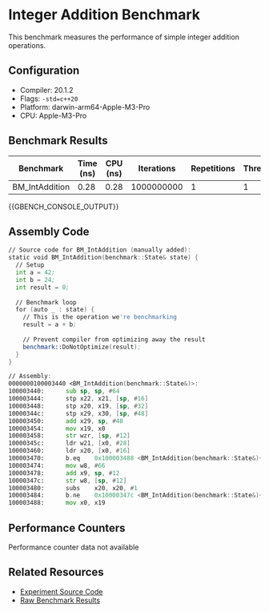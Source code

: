 # Integer Addition Benchmark

This benchmark measures the performance of simple integer addition operations.

## Configuration

- Compiler: 20.1.2
- Flags: `-std=c++20`
- Platform: darwin-arm64-Apple-M3-Pro
- CPU: Apple-M3-Pro

## Benchmark Results

| Benchmark | Time (ns) | CPU (ns) | Iterations | Repetitions | Threads | 
| --------- | --------- | -------- | ---------- | ----------- | ------- | 
| BM_IntAddition | 0.28 | 0.28 | 1000000000 | 1 | 1 | 


{{GBENCH_CONSOLE_OUTPUT}}

## Assembly Code

```asm
// Source code for BM_IntAddition (manually added):
static void BM_IntAddition(benchmark::State& state) {
  // Setup
  int a = 42;
  int b = 24;
  int result = 0;
  
  // Benchmark loop
  for (auto _ : state) {
    // This is the operation we're benchmarking
    result = a + b;
    
    // Prevent compiler from optimizing away the result
    benchmark::DoNotOptimize(result);
  }
}

// Assembly:
0000000100003440 <BM_IntAddition(benchmark::State&)>:
100003440:     	sub	sp, sp, #64
100003444:     	stp	x22, x21, [sp, #16]
100003448:     	stp	x20, x19, [sp, #32]
10000344c:     	stp	x29, x30, [sp, #48]
100003450:     	add	x29, sp, #48
100003454:     	mov	x19, x0
100003458:     	str	wzr, [sp, #12]
10000345c:     	ldr	w21, [x0, #28]
100003460:     	ldr	x20, [x0, #16]
100003470:     	b.eq	0x100003488 <BM_IntAddition(benchmark::State&)+0x48>
100003474:     	mov	w8, #66
100003478:     	add	x9, sp, #12
10000347c:     	str	w8, [sp, #12]
100003480:     	subs	x20, x20, #1
100003484:     	b.ne	0x10000347c <BM_IntAddition(benchmark::State&)+0x3c>
100003488:     	mov	x0, x19
```

## Performance Counters

Performance counter data not available

## Related Resources

- [Experiment Source Code](/experiments/int_addition)
- [Raw Benchmark Results](/results/darwin-arm64-Apple-M3-Pro/clang-20.1.2/Release_O3/0528a2c3/int_addition)
